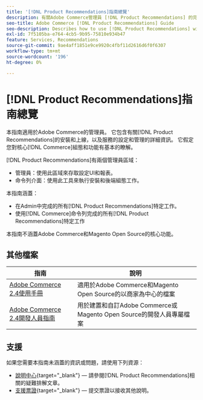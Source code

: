 ```yaml
---
title: '[!DNL Product Recommendations]指南總覽'
description: 有關Adobe Commerce管理員 [!DNL Product Recommendations] 的完整資訊，包括安裝和上線
seo-title: Adobe Commerce [!DNL Product Recommendations] Guide
seo-description: Describes how to use [!DNL Product Recommendations] with Adobe Commerce.
exl-id: 7f5105ba-e764-4cb5-9b95-75810e934b47
feature: Services, Recommendations
source-git-commit: 9ae4aff1851e9ce9920c4fbf11d2616d6f0f6307
workflow-type: tm+mt
source-wordcount: '196'
ht-degree: 0%

---
```


# [!DNL Product Recommendations]指南總覽

本指南適用於Adobe Commerce的管理員。 它包含有關[!DNL Product Recommendations]的安裝和上線，以及服務的設定和管理的詳細資訊。 它假定您對核心[!DNL Commerce]組態和功能有基本的瞭解。

[!DNL Product Recommendations]有兩個管理員區域：

* 管理員：使用此區域來存取設定UI和報表。
* 命令列介面：使用此工具來執行安裝和後端組態工作。

本指南涵蓋：

* 在Admin中完成的所有[!DNL Product Recommendations]特定工作。
* 使用[!DNL Commerce]命令列完成的所有[!DNL Product Recommendations]特定工作

本指南不涵蓋Adobe Commerce和Magento Open Source的核心功能。

## 其他檔案

| 指南 | 說明 |
|------ | ----------- |
| [Adobe Commerce 2.4使用手冊](https://experienceleague.adobe.com/docs/commerce.html) | 適用於Adobe Commerce和Magento Open Source的以商家為中心的檔案 |
| [Adobe Commerce 2.4開發人員指南](https://developer.adobe.com/commerce/docs) | 用於建置和自訂Adobe Commerce或Magento Open Source的開發人員專屬檔案 |

## 支援

如果您需要本指南未涵蓋的資訊或問題，請使用下列資源：

* [說明中心](https://experienceleague.adobe.com/docs/commerce-knowledge-base/kb/help-center-guide/magento-help-center-user-guide.html#submit-tickets){target="_blank"} — 請參閱[!DNL Product Recommendations]相關的疑難排解文章。
* [支援票證](https://experienceleague.adobe.com/docs/commerce-knowledge-base/kb/help-center-guide/magento-help-center-user-guide.html#submit-ticket){target="_blank"} — 提交票證以接收其他說明。
